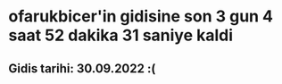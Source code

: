 # ofarukbicer'in gidisine son 3 gun 4 saat 52 dakika 31 saniye kaldi

## Gidis tarihi: 30.09.2022 :(